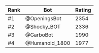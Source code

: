 Rank|Bot|Rating
---|---|---
#1|@OpeningsBot|2354
#2|@Shocky_BOT|2336
#3|@GarboBot|1990
#4|@Humanoid_1800|1977
